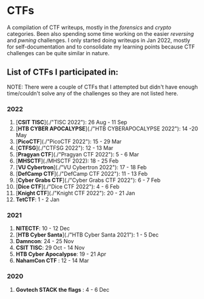 # CTFs

A compilation of CTF writeups, mostly in the *forensics* and *crypto* categories. Been also spending some time working on the easier *reversing* and *pwning* challenges. I only started doing writeups in Jan 2022, mostly for self-documentation and to consolidate my learning points because CTF challenges can be quite similar in nature.

## List of CTFs I participated in:

NOTE: There were a couple of CTFs that I attempted but didn't have enough time/couldn't solve any of the challenges so they are not listed here.

### 2022

1. [**CSIT TISC**](./"TISC 2022"): 26 Aug - 11 Sep
2. [**HTB CYBER APOCALYPSE**](./"HTB CYBERAPOCALYPSE 2022"): 14 -20 May
3. [**PicoCTF**](./"PicoCTF 2022"): 15 - 29 Mar
4. [**CTFSG**](./"CTFSG 2022"): 12 - 13 Mar
5. [**Pragyan CTF**](./"Pragyan CTF 2022"): 5 - 6 Mar
6. [**MHSCTF**](./MHSCTF 2022): 18 - 25 Feb
7. [**VU Cybertron**](./"VU Cybertron 2022"): 17 - 18 Feb
8. [**DefCamp CTF**](./"DefCamp CTF 2022"): 11 - 13 Feb
9. [**Cyber Grabs CTF**](./"Cyber Grabs CTF 2022"): 6 - 7 Feb
10. [**Dice CTF**](./"Dice CTF 2022"): 4 - 6 Feb
11. [**Knight CTF**](./"Knight CTF 2022"): 20 - 21 Jan
12. **TetCTF**: 1 - 2 Jan

### 2021

1. **NITECTF**: 10 - 12 Dec
2. [**HTB Cyber Santa**](./"HTB Cyber Santa 2021"): 1 - 5 Dec
3. **Damncon**: 24 - 25 Nov
4. **CSIT TISC**: 29 Oct - 14 Nov
5. **HTB Cyber Apocalypse**: 19 - 21 Apr
6. **NahamCon CTF** : 12 - 14 Mar

### 2020

1. **Govtech STACK the flags** : 4 - 6 Dec
